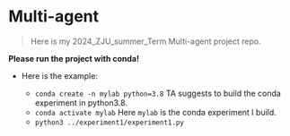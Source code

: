 # Multi-agent


> Here is my 2024_ZJU_summer_Term Multi-agent project repo.

**Please run the project with conda!** 

- Here is the example:

  - `conda create -n mylab python=3.8` TA suggests to build the conda experiment in python3.8.
  - `conda activate mylab` Here `mylab` is the  conda experiment I build.
  - `python3 ../experiment1/experiment1.py` 
